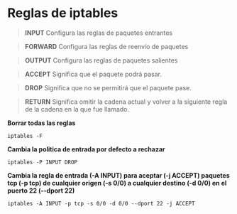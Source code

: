 # Reglas de iptables

> **INPUT** Configura las reglas de paquetes entrantes

> **FORWARD** Configura las reglas de reenvío de paquetes

> **OUTPUT** Configura las reglas de paquetes salientes

> **ACCEPT** Significa que el paquete podrá pasar.

> **DROP** Significa que no se permitirá que el paquete pase.

> **RETURN** Significa omitir la cadena actual y volver a la siguiente regla de la cadena en la que fue llamado.

**Borrar todas las reglas**
```
iptables -F
```

**Cambia la politica de entrada por defecto a rechazar**
```
iptables -P INPUT DROP
```

**Cambia la regla de entrada (-A INPUT) para aceptar (-j ACCEPT) paquetes tcp (-p tcp) de cualquier origen (-s 0/0) a cualquier destino (-d 0/0) en el puerto 22 (--dport 22)**
```
iptables -A INPUT -p tcp -s 0/0 -d 0/0 --dport 22 -j ACCEPT
```


